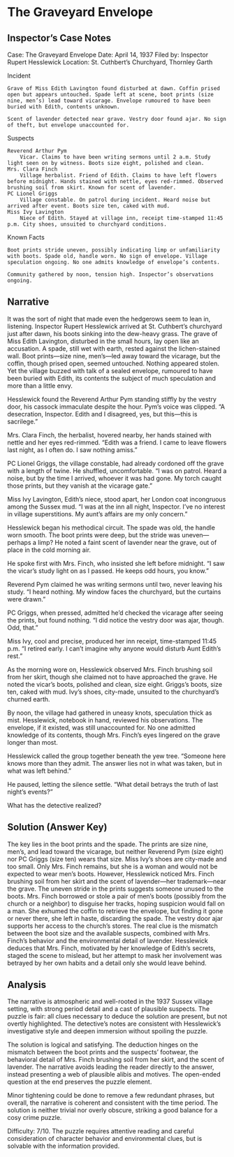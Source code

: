 # The Graveyard Envelope

## Inspector’s Case Notes

Case: The Graveyard Envelope
Date: April 14, 1937
Filed by: Inspector Rupert Hesslewick
Location: St. Cuthbert’s Churchyard, Thornley Garth

Incident

    Grave of Miss Edith Lavington found disturbed at dawn. Coffin prised open but appears untouched. Spade left at scene, boot prints (size nine, men’s) lead toward vicarage. Envelope rumoured to have been buried with Edith, contents unknown.

    Scent of lavender detected near grave. Vestry door found ajar. No sign of theft, but envelope unaccounted for.

Suspects

    Reverend Arthur Pym
        Vicar. Claims to have been writing sermons until 2 a.m. Study light seen on by witness. Boots size eight, polished and clean.
    Mrs. Clara Finch
        Village herbalist. Friend of Edith. Claims to have left flowers before midnight. Hands stained with nettle, eyes red-rimmed. Observed brushing soil from skirt. Known for scent of lavender.
    PC Lionel Griggs
        Village constable. On patrol during incident. Heard noise but arrived after event. Boots size ten, caked with mud.
    Miss Ivy Lavington
        Niece of Edith. Stayed at village inn, receipt time-stamped 11:45 p.m. City shoes, unsuited to churchyard conditions.

Known Facts

    Boot prints stride uneven, possibly indicating limp or unfamiliarity with boots. Spade old, handle worn. No sign of envelope. Village speculation ongoing. No one admits knowledge of envelope’s contents. 

    Community gathered by noon, tension high. Inspector’s observations ongoing.


## Narrative

It was the sort of night that made even the hedgerows seem to lean in, listening. Inspector Rupert Hesslewick arrived at St. Cuthbert’s churchyard just after dawn, his boots sinking into the dew-heavy grass. The grave of Miss Edith Lavington, disturbed in the small hours, lay open like an accusation. A spade, still wet with earth, rested against the lichen-stained wall. Boot prints—size nine, men’s—led away toward the vicarage, but the coffin, though prised open, seemed untouched. Nothing appeared stolen. Yet the village buzzed with talk of a sealed envelope, rumoured to have been buried with Edith, its contents the subject of much speculation and more than a little envy.

Hesslewick found the Reverend Arthur Pym standing stiffly by the vestry door, his cassock immaculate despite the hour. Pym’s voice was clipped. “A desecration, Inspector. Edith and I disagreed, yes, but this—this is sacrilege.”

Mrs. Clara Finch, the herbalist, hovered nearby, her hands stained with nettle and her eyes red-rimmed. “Edith was a friend. I came to leave flowers last night, as I often do. I saw nothing amiss.”

PC Lionel Griggs, the village constable, had already cordoned off the grave with a length of twine. He shuffled, uncomfortable. “I was on patrol. Heard a noise, but by the time I arrived, whoever it was had gone. My torch caught those prints, but they vanish at the vicarage gate.”

Miss Ivy Lavington, Edith’s niece, stood apart, her London coat incongruous among the Sussex mud. “I was at the inn all night, Inspector. I’ve no interest in village superstitions. My aunt’s affairs are my only concern.”

Hesslewick began his methodical circuit. The spade was old, the handle worn smooth. The boot prints were deep, but the stride was uneven—perhaps a limp? He noted a faint scent of lavender near the grave, out of place in the cold morning air.

He spoke first with Mrs. Finch, who insisted she left before midnight. “I saw the vicar’s study light on as I passed. He keeps odd hours, you know.”

Reverend Pym claimed he was writing sermons until two, never leaving his study. “I heard nothing. My window faces the churchyard, but the curtains were drawn.”

PC Griggs, when pressed, admitted he’d checked the vicarage after seeing the prints, but found nothing. “I did notice the vestry door was ajar, though. Odd, that.”

Miss Ivy, cool and precise, produced her inn receipt, time-stamped 11:45 p.m. “I retired early. I can’t imagine why anyone would disturb Aunt Edith’s rest.”

As the morning wore on, Hesslewick observed Mrs. Finch brushing soil from her skirt, though she claimed not to have approached the grave. He noted the vicar’s boots, polished and clean, size eight. Griggs’s boots, size ten, caked with mud. Ivy’s shoes, city-made, unsuited to the churchyard’s churned earth.

By noon, the village had gathered in uneasy knots, speculation thick as mist. Hesslewick, notebook in hand, reviewed his observations. The envelope, if it existed, was still unaccounted for. No one admitted knowledge of its contents, though Mrs. Finch’s eyes lingered on the grave longer than most.

Hesslewick called the group together beneath the yew tree. “Someone here knows more than they admit. The answer lies not in what was taken, but in what was left behind.”

He paused, letting the silence settle. “What detail betrays the truth of last night’s events?”

What has the detective realized?

## Solution (Answer Key)

The key lies in the boot prints and the spade. The prints are size nine, men’s, and lead toward the vicarage, but neither Reverend Pym (size eight) nor PC Griggs (size ten) wears that size. Miss Ivy’s shoes are city-made and too small. Only Mrs. Finch remains, but she is a woman and would not be expected to wear men’s boots. However, Hesslewick noticed Mrs. Finch brushing soil from her skirt and the scent of lavender—her trademark—near the grave. The uneven stride in the prints suggests someone unused to the boots. Mrs. Finch borrowed or stole a pair of men’s boots (possibly from the church or a neighbor) to disguise her tracks, hoping suspicion would fall on a man. She exhumed the coffin to retrieve the envelope, but finding it gone or never there, she left in haste, discarding the spade. The vestry door ajar supports her access to the church’s stores. The real clue is the mismatch between the boot size and the available suspects, combined with Mrs. Finch’s behavior and the environmental detail of lavender. Hesslewick deduces that Mrs. Finch, motivated by her knowledge of Edith’s secrets, staged the scene to mislead, but her attempt to mask her involvement was betrayed by her own habits and a detail only she would leave behind.

## Analysis

The narrative is atmospheric and well-rooted in the 1937 Sussex village setting, with strong period detail and a cast of plausible suspects. The puzzle is fair: all clues necessary to deduce the solution are present, but not overtly highlighted. The detective’s notes are consistent with Hesslewick’s investigative style and deepen immersion without spoiling the puzzle.

The solution is logical and satisfying. The deduction hinges on the mismatch between the boot prints and the suspects’ footwear, the behavioral detail of Mrs. Finch brushing soil from her skirt, and the scent of lavender. The narrative avoids leading the reader directly to the answer, instead presenting a web of plausible alibis and motives. The open-ended question at the end preserves the puzzle element.

Minor tightening could be done to remove a few redundant phrases, but overall, the narrative is coherent and consistent with the time period. The solution is neither trivial nor overly obscure, striking a good balance for a cosy crime puzzle.

Difficulty: 7/10. The puzzle requires attentive reading and careful consideration of character behavior and environmental clues, but is solvable with the information provided.